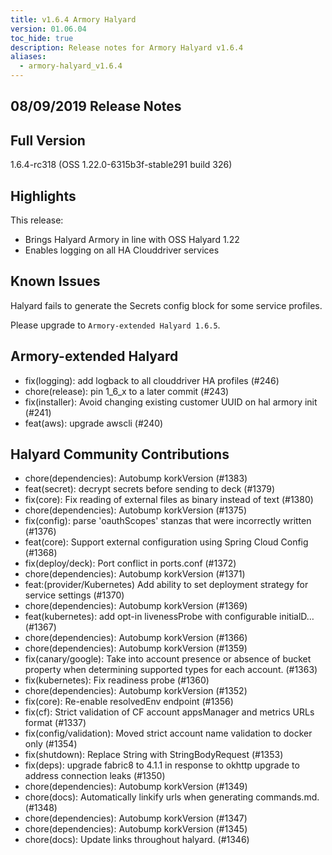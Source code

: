 ```yaml
---
title: v1.6.4 Armory Halyard
version: 01.06.04
toc_hide: true
description: Release notes for Armory Halyard v1.6.4
aliases:
  - armory-halyard_v1.6.4
---
```


## 08/09/2019 Release Notes

## Full Version
1.6.4-rc318 (OSS 1.22.0-6315b3f-stable291 build 326)

## Highlights

This release:
* Brings Halyard Armory in line with OSS Halyard 1.22
* Enables logging on all HA Clouddriver services


## Known Issues

Halyard fails to generate the Secrets config block for some service profiles.

Please upgrade to `Armory-extended Halyard 1.6.5`.

## Armory-extended Halyard
 - fix(logging): add logback to all clouddriver HA profiles (#246)
 - chore(release): pin 1_6_x to a later commit (#243)
 - fix(installer): Avoid changing existing customer UUID on hal armory init (#241)
 - feat(aws): upgrade awscli (#240)

##  Halyard Community Contributions
 - chore(dependencies): Autobump korkVersion (#1383)
 - feat(secret): decrypt secrets before sending to deck (#1379)
 - fix(core): Fix reading of external files as binary instead of text (#1380)
 - chore(dependencies): Autobump korkVersion (#1375)
 - fix(config): parse 'oauthScopes' stanzas that were incorrectly written (#1376)
 - feat(core): Support external configuration using Spring Cloud Config (#1368)
 - fix(deploy/deck): Port conflict in ports.conf (#1372)
 - chore(dependencies): Autobump korkVersion (#1371)
 - feat:(provider/Kubernetes) Add ability to set deployment strategy for service settings (#1370)
 - chore(dependencies): Autobump korkVersion (#1369)
 - feat(kubernetes): add opt-in livenessProbe with configurable initialD… (#1367)
 - chore(dependencies): Autobump korkVersion (#1366)
 - chore(dependencies): Autobump korkVersion (#1359)
 - fix(canary/google): Take into account presence or absence of bucket property when determining supported types for each account. (#1363)
 - fix(kubernetes): Fix readiness probe (#1360)
 - chore(dependencies): Autobump korkVersion (#1352)
 - fix(core): Re-enable resolvedEnv endpoint (#1356)
 - fix(cf): Strict validation of CF account appsManager and metrics URLs format (#1337)
 - fix(config/validation): Moved strict account name validation to docker only (#1354)
 - fix(shutdown): Replace String with StringBodyRequest (#1353)
 - fix(deps): upgrade fabric8 to 4.1.1 in response to okhttp upgrade to address connection leaks (#1350)
 - chore(dependencies): Autobump korkVersion (#1349)
 - chore(docs): Automatically linkify urls when generating commands.md. (#1348)
 - chore(dependencies): Autobump korkVersion (#1347)
 - chore(dependencies): Autobump korkVersion (#1345)
 - chore(docs): Update links throughout halyard. (#1346)
